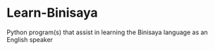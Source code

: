 # Learn-Binisaya
Python program(s) that assist in learning the Binisaya language as an English speaker
